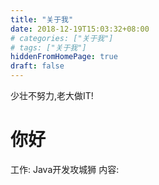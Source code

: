 ```yaml
---
title: "关于我"
date: 2018-12-19T15:03:32+08:00
# categories: ["关于我"]
# tags: ["关于我"]
hiddenFromHomePage: true
draft: false
---
```



少壮不努力,老大做IT!
<!--more-->

# 你好


工作: Java开发攻城狮
内容: 